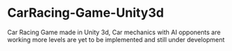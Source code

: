 # CarRacing-Game-Unity3d
Car Racing Game made in Unity 3d, Car mechanics with AI opponents are working more levels are yet to be implemented and still under development
